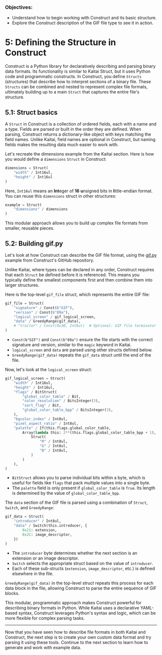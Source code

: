 ### Objectives:
* Understand how to begin working with Construct and its basic structure.
* Explore the Construct description of the GIF file type to see it in action.

# 5: Defining the Structure in Construct

Construct is a Python library for declaratively describing and parsing binary data formats. Its functionality is similar to Kaitai Struct, but it uses Python code and programmatic constructs. In Construct, you define `Structs` (structures) that describe how to interpret sections of a binary file. These `Structs` can be combined and nested to represent complex file formats, ultimately building up to a main `Struct` that captures the entire file's structure.

## 5.1: Struct basics

A `Struct` in Construct is a collection of ordered fields, each with a name and a type. Fields are parsed or built in the order they are defined. When parsing, Construct returns a dictionary-like object with keys matching the field names. Unlike Kaitai, field names are optional in Construct, but naming fields makes the resulting data much easier to work with.

Let's recreate the dimensions example from the Kaitai section. Here is how you would define a `dimensions` `Struct` in Construct:

```python
dimensions = Struct(
    "width" / Int16ul,
    "height" / Int16ul
)
```

Here, `Int16ul` means an **Int**eger of **16** **u**nsigned bits in **l**ittle-endian format. You can reuse this `dimensions` struct in other structures:

```python
example = Struct(
    "dimensions" / dimensions
)
```

This modular approach allows you to build up complex file formats from smaller, reusable pieces.

## 5.2: Building gif.py

Let's look at how Construct can describe the GIF file format, using the [gif.py](https://github.com/construct/construct/blob/master/deprecated_gallery/gif.py) example from Construct's GitHub repository.

Unlike Kaitai, where types can be declared in any order, Construct requires that each `Struct` be defined before it is referenced. This means you typically define the smallest components first and then combine them into larger structures.

Here is the top-level `gif_file` struct, which represents the entire GIF file:

```python
gif_file = Struct(
    "signature" / Const(b"GIF"),
    "version" / Const(b"89a"),
    "logical_screen" / gif_logical_screen,
    "data" / GreedyRange(gif_data),
    # "trailer" / Const(0x3B, Int8ul)  # Optional: GIF file terminator
)
```

- `Const(b"GIF")` and `Const(b"89a")` ensure the file starts with the correct signature and version, similar to the `magic` keyword in Kaitai.
- `logical_screen` and `data` are parsed using other structs defined below.
- `GreedyRange(gif_data)` repeats the `gif_data` struct until the end of the file.

Now, let's look at the `logical_screen` struct:

```python
gif_logical_screen = Struct(
    "width" / Int16ul,
    "height" / Int16ul,
    "flags" / BitStruct(
        "global_color_table" / Bit,
        "color_resolution" / BitsInteger(3),
        "sort_flag" / Bit,
        "global_color_table_bpp" / BitsInteger(3),
    ),
    "bgcolor_index" / Int8ul,
    "pixel_aspect_ratio" / Int8ul,
    "palette" / If(this.flags.global_color_table,
        Array(lambda this: 2**(this.flags.global_color_table_bpp + 1),
            Struct(
                "R" / Int8ul,
                "G" / Int8ul,
                "B" / Int8ul,
            )
        )
    ),
)
```

- `BitStruct` allows you to parse individual bits within a byte, which is useful for fields like `flags` that pack multiple values into a single byte.
- The `palette` field is only present if `global_color_table` is `True`. Its length is determined by the value of `global_color_table_bpp`.

The `data` section of the GIF file is parsed using a combination of `Struct`, `Switch`, and `GreedyRange`:

```python
gif_data = Struct(
    "introducer" / Int8ul,
    "data" / Switch(this.introducer, {
        0x21: extension,
        0x2C: image_descriptor,
    })
)
```

- The `introducer` byte determines whether the next section is an extension or an image descriptor.
- `Switch` selects the appropriate struct based on the value of `introducer`.
- Each of these sub-structs (`extension`, `image_descriptor`, etc.) is defined elsewhere in the file.

`GreedyRange(gif_data)` in the top-level struct repeats this process for each data block in the file, allowing Construct to parse the entire sequence of GIF blocks.

This modular, programmatic approach makes Construct powerful for describing binary formats in Python. While Kaitai uses a declarative YAML-based syntax, Construct leverages Python's syntax and logic, which can be more flexible for complex parsing tasks.

---

Now that you have seen how to describe file formats in both Kaitai and Construct, the next step is to create your own custom data format and try parsing it using these tools. Continue to the next section to learn how to generate and work with example data.